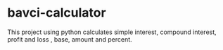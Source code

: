 # bavci-calculator
This project using python calculates simple interest, compound interest,  profit and loss , base, amount and percent. 
